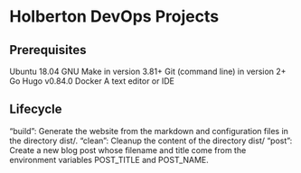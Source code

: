 # Holberton DevOps Projects


## Prerequisites

Ubuntu 18.04
GNU Make in version 3.81+
Git (command line) in version 2+
Go Hugo v0.84.0
Docker
A text editor or IDE


## Lifecycle

“build”: Generate the website from the markdown and configuration files in the directory dist/.
“clean”: Cleanup the content of the directory dist/
“post”: Create a new blog post whose filename and title come from the environment variables POST_TITLE and POST_NAME.



